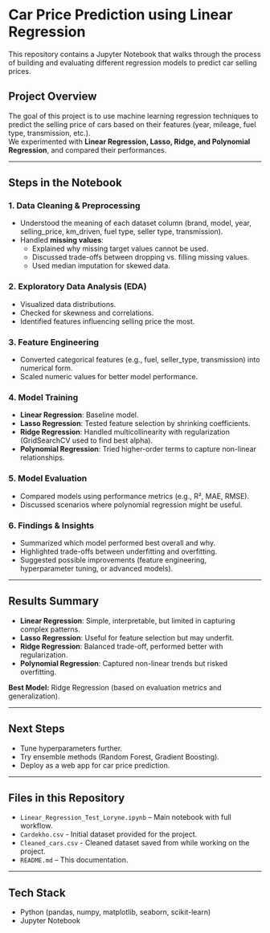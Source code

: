 # Car Price Prediction using Linear Regression

This repository contains a Jupyter Notebook that walks through the process of building and evaluating different regression models to predict car selling prices.  

## Project Overview
The goal of this project is to use machine learning regression techniques to predict the selling price of cars based on their features (year, mileage, fuel type, transmission, etc.).  
We experimented with **Linear Regression, Lasso, Ridge, and Polynomial Regression**, and compared their performances.

---

## Steps in the Notebook

### 1. Data Cleaning & Preprocessing
- Understood the meaning of each dataset column (brand, model, year, selling_price, km_driven, fuel type, seller type, transmission).
- Handled **missing values**:
  - Explained why missing target values cannot be used.
  - Discussed trade-offs between dropping vs. filling missing values.
  - Used median imputation for skewed data.

### 2. Exploratory Data Analysis (EDA)
- Visualized data distributions.
- Checked for skewness and correlations.
- Identified features influencing selling price the most.

### 3. Feature Engineering
- Converted categorical features (e.g., fuel, seller_type, transmission) into numerical form.
- Scaled numeric values for better model performance.

### 4. Model Training
- **Linear Regression**: Baseline model.
- **Lasso Regression**: Tested feature selection by shrinking coefficients.
- **Ridge Regression**: Handled multicollinearity with regularization (GridSearchCV used to find best alpha).
- **Polynomial Regression**: Tried higher-order terms to capture non-linear relationships.

### 5. Model Evaluation
- Compared models using performance metrics (e.g., R², MAE, RMSE).
- Discussed scenarios where polynomial regression might be useful.

### 6. Findings & Insights
- Summarized which model performed best overall and why.
- Highlighted trade-offs between underfitting and overfitting.
- Suggested possible improvements (feature engineering, hyperparameter tuning, or advanced models).

---

## Results Summary
- **Linear Regression**: Simple, interpretable, but limited in capturing complex patterns.  
- **Lasso Regression**: Useful for feature selection but may underfit.  
- **Ridge Regression**: Balanced trade-off, performed better with regularization.  
- **Polynomial Regression**: Captured non-linear trends but risked overfitting.  

**Best Model:** Ridge Regression (based on evaluation metrics and generalization).  

---

## Next Steps
- Tune hyperparameters further.
- Try ensemble methods (Random Forest, Gradient Boosting).
- Deploy as a web app for car price prediction.

---

## Files in this Repository
- `Linear_Regression_Test_Loryne.ipynb` – Main notebook with full workflow.
- `Cardekho.csv` - Initial dataset provided for the project.
- `Cleaned_cars.csv` - Cleaned dataset saved from while working on the project.
- `README.md` – This documentation.

---

## Tech Stack
- Python (pandas, numpy, matplotlib, seaborn, scikit-learn)
- Jupyter Notebook
